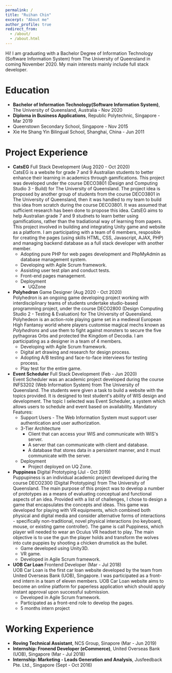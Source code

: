 ```yaml
---
permalink: /
title: "Ruihan Chin"
excerpt: "About me"
author_profile: true
redirect_from: 
  - /about/
  - /about.html
---
```


Hi! I am graduating with a Bachelor Degree of Information Technology (Software Information System) from The University of Queensland in coming November 2020. My main interests mainly include full stack developer. 


Education
======
* **Bachelor of Information Technology(Software Information System)**, The University of Queensland, Australia - Nov 2020
* **Diploma in Business Applications**, Republic Polytechnic, Singapore - Mar 2019
* Queenstown Secondary School, Singapore - Nov 2015 
* Xie He Shang Yin Bilingual School, Shanghai, China - Jun 2011


Project Experience
======
* **CatsEG** Full Stack Development (Aug 2020 - Oct 2020)<br>
CatsEG is a website for grade 7 and 9 Australian students to better enhance their learning in academics through gamifications. This project was developed under the course DECO3801 (Design and Computing Studio 3 - Build) for The University of Queensland. The project idea is proposed by another group of students from the course DECO3801 in The University of Queensland, then it was handled to my team to build this idea from scratch during the course DECO3801. It was assumed that sufficient research has been done to propose this idea. CatsEG aims to help Australian grade 7 and 9 studnets to learn better using gamifications, rather than the tradiational way of learning from papers. This project involved in building and integrating Unity game and website as a platform. I am participating with a team of 6 members, resposible for creating the pages (using skills HTML, CSS, Javascript, AJAX, PHP) and managing backend database as a full stack developer with another member.
  * Adopting pure PHP for web pages development and PhpMyAdmin as database management system.
  * Developing with Agile Scrum framework.
  * Assisting user test plan and conduct tests.
  * Front-end pages management.
  * Deployment
    * UQZone<br>
* **Polyhedron** Game Designer (Aug 2020 - Oct 2020)<br>
Polyhedron is an ongoing game developing project working with interdisciplinary teams of students undertake studio-based programming project, under the course DECO2800 (Design Computing Studio 2 - Testing & Evaluation) for The University of Queensland. Polyhedeon is an action-role playing game set in a medieval European High Fantansy world where players customise magical mechs known as <em>Polyhedrons</em> and use them to fight against monsters to secure the five pythagoras Orbs and protected the Kingdom of Decodia. I am participating as a designer in a team of 4 members.
  * Developing with Agile Scrum framework.
  * Digital art drawing and research for design process.
  * Adopting A/B testing and face-to-face interviews for testing process.
  * Play test for the entire game.<br>
* **Event Scheduler** Full Stack Development (Feb - Jun 2020)<br>
Event Scheduler was an academic project developed during the course INFS3202 (Web Information System) from The University of Queensland. The students were given a task to build a website with the topics provided. It is designed to test student's ability of WIS design and development. The topic I selected was Event Scheduler, a system which allows users to schedule and event based on availability. 
Mandatory Features: <br>
  * Support Users - The Web Information System must support user authentication and user authorization.
  * 3-Tier Architecture
    * Client that can access your WIS and communicate with WIS's server.
    * A server that can communicate with client and database.
    * A database that stores data in a persistent manner, and it must communicate with the server.
  * Deployment
    * Project deployed on UQ Zone.
* **Puppiness** Digital Prototyping (Jul - Oct 2019)<br>
Puppupiness is an individual academic project developed during the course DECO2300 (Digital Prototyping) from The University of Queensland. The main purpose of this project was to develop a number of prototypes as a means of evaluating conceptual and functional aspects of an idea. Provided with a list of challenges, I chose to design a game that encapsulates the concepts and ideas. This game was developed for playing with VR equipments, which combined both physical and digital media and consider alternative forms of interactions - specifically non-traditional, novel physical interactions (no keyboard, mouse, or existing game controller). The game is call Puppiness, which player will needed to wear an Oculus VR headset to play. The main objective is to use the gun the player holds and transform the wolves into cute puppies by shooting a chicken drumstick as the bullet.
  * Game developed using Unity3D.
  * VR game.
  * Developed in Agile Scrum framework.
* **UOB Car Loan** Frontend Developer (Mar - Jul 2018)<br>
UOB Car Loan is the first car loan website developed by the team from United Overseas Bank (UOB), Singapore. I was participated as a front-end intern in a team of eleven members. UOB Car Loan website aims to become an online platform for paperless application which should apply instant approval upon successful submission. 
  * Developed in Agile Scrum framework.
  * Participated as a front-end role to develop the pages.
  * 5 months intern project
 

Working Experience
======
* **Roving Technical Assistant**, NCS Group, Sinapore (Mar - Jun 2019)
* **Internship: Fronend Developer (eCommerce)**, United Overseas Bank (UOB), Singapore (Mar - Jul 2018)
* **Internship: Marketing - Leads Generation and Analysis**, Jusfeedback Pte. Ltd., Singapore (Sept - Oct 2016)




